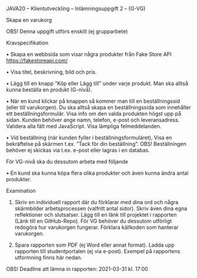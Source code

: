 JAVA20 – Klientutveckling – Inlämningsuppgift 2 – (G-VG)

Skapa en varukorg

OBS! Denna uppgift utförs enskilt (ej grupparbete)

Kravspecifikation

  • Skapa en webbsida som visar några produkter från Fake Store API 
  https://fakestoreapi.com/
  
  • Visa titel, beskrivning, bild och pris.
  
  • Lägg till en knapp ”Köp eller Lägg till” under varje produkt. Man ska alltså kunna beställa en produkt (G-nivå).
  
  • När en kund klickar på knappen så kommer man till en beställningssid (eller till varukorgen).
    Du ska alltså skapa en beställningssida som innehåller ett beställningsformulär.
    Visa info om den valda produkten högst upp på sidan.
    Kunden behöver ange namn, telefon, e-post och leveransadress.
    Validera alla fält med JavaScript. Visa lämpliga felmeddelanden.
    
  • Vid beställning (när kunden fyller i beställningsformuläret),
    Visa en bekräftelse på skärmen t.ex. ”Tack för din beställning”.
    OBS! Beställningen behöver ej skickas via t.ex. e-post eller lagras i en databas.
    
För VG-nivå ska du dessutom arbeta med följande

  • En kund ska kunna köpa flera olika produkter och även kunna ändra antal produkter.
  
Examination

1.  Skriv en individuell rapport där du förklarar med dina ord och några skärmbilder arbetsprocessen (valfritt antal sidor).
    Skriv även dina egna reflektioner och slutsatser.
    Lägg till en länk till projektet i rapporten (Länk till en GitHub-Repo).
    För VG behöver du dessutom utförligt redogöra hur varukorgen fungerar.
    Förklara källkoden som hanterar varukorgen.
    
2.  Spara rapporten som PDF (ej Word eller annat format).
    Ladda upp rapporten till studentportalen (ej via e-post).
    Exempel på rapportens utformning finns här nedan.
    
OBS! Deadline att lämna in rapporten: 2021-03-31 kl. 17:00
